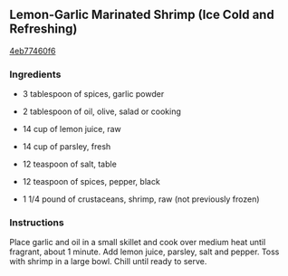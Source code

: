 ## Lemon-Garlic Marinated Shrimp (Ice Cold and Refreshing)

[4eb77460f6](http://www.food.com/recipe/lemon-garlic-marinated-shrimp-ice-cold-and-refreshing-385352)

### Ingredients

 - 3 tablespoon of spices, garlic powder

 - 2 tablespoon of oil, olive, salad or cooking

 - 14 cup of lemon juice, raw

 - 14 cup of parsley, fresh

 - 12 teaspoon of salt, table

 - 12 teaspoon of spices, pepper, black

 - 1 1/4 pound of crustaceans, shrimp, raw (not previously frozen)

### Instructions

Place garlic and oil in a small skillet and cook over medium heat until fragrant, about 1 minute. Add lemon juice, parsley, salt and pepper. Toss with shrimp in a large bowl. Chill until ready to serve.